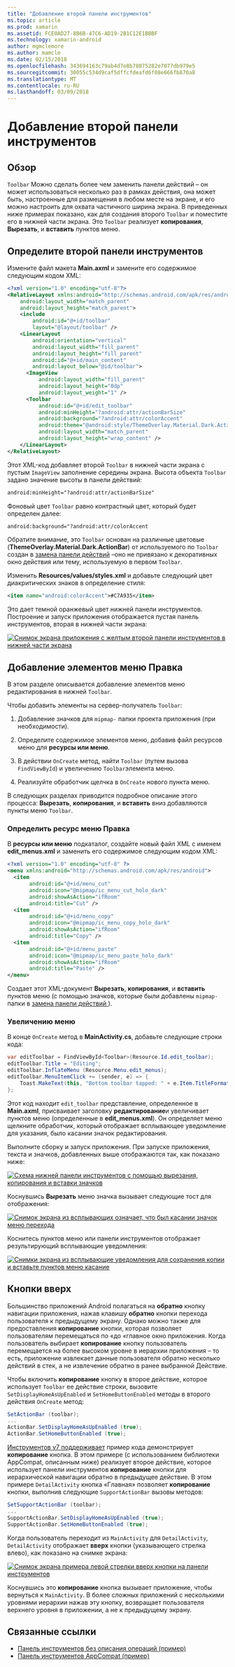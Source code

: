 ```yaml
---
title: "Добавление второй панели инструментов"
ms.topic: article
ms.prod: xamarin
ms.assetid: FCE0AD27-8B6B-47C6-AD19-2B1C12E1BBBF
ms.technology: xamarin-android
author: mgmclemore
ms.author: mamcle
ms.date: 02/15/2018
ms.openlocfilehash: 343694163c79ab4d7e8b78875282e7077db979e5
ms.sourcegitcommit: 30055c534d9caf5dffcfdeafd6f08e666fb870a8
ms.translationtype: MT
ms.contentlocale: ru-RU
ms.lasthandoff: 03/09/2018
---
```

# <a name="adding-a-second-toolbar"></a>Добавление второй панели инструментов


## <a name="overview"></a>Обзор 

`Toolbar` Можно сделать более чем заменить панели действий &ndash; он может использоваться несколько раз в рамках действия, она может быть, настроенные для размещения в любом месте на экране, и его можно настроить для охвата частичного ширина экрана. В приведенных ниже примерах показано, как для создания второго `Toolbar` и поместите его в нижней части экрана. Это `Toolbar` реализует **копирования**, **Вырезать**, и **вставить** пунктов меню. 


## <a name="define-the-second-toolbar"></a>Определите второй панели инструментов 

Измените файл макета **Main.axml** и замените его содержимое следующим кодом XML:

```xml
<?xml version="1.0" encoding="utf-8"?>
<RelativeLayout xmlns:android="http://schemas.android.com/apk/res/android"
    android:layout_width="match_parent"
    android:layout_height="match_parent">
    <include
        android:id="@+id/toolbar"
        layout="@layout/toolbar" />
    <LinearLayout
        android:orientation="vertical"
        android:layout_width="fill_parent"
        android:layout_height="fill_parent"
        android:id="@+id/main_content"
        android:layout_below="@id/toolbar">
      <ImageView
          android:layout_width="fill_parent"
          android:layout_height="0dp"
          android:layout_weight="1" />
      <Toolbar
          android:id="@+id/edit_toolbar"
          android:minHeight="?android:attr/actionBarSize"
          android:background="?android:attr/colorAccent"
          android:theme="@android:style/ThemeOverlay.Material.Dark.ActionBar"
          android:layout_width="match_parent"
          android:layout_height="wrap_content" />
    </LinearLayout>
</RelativeLayout>
```

Этот XML-код добавляет второй `Toolbar` в нижней части экрана с пустым `ImageView` заполнение середины экрана. Высота объекта `Toolbar` задано значение высоты в панели действий: 

```xml
android:minHeight="?android:attr/actionBarSize"
```

Фоновый цвет `Toolbar` равно контрастный цвет, который будет определен далее:

```xml
android:background="?android:attr/colorAccent
```

Обратите внимание, это `Toolbar` основан на различные цветовые (**ThemeOverlay.Material.Dark.ActionBar**) от используемого по `Toolbar` создан в [замена панели действий](~/android/user-interface/controls/tool-bar/replacing-the-action-bar.md) &ndash;оно не привязано к декоративных окно действия или тему, используемую в первом `Toolbar`.

Изменить **Resources/values/styles.xml** и добавьте следующий цвет диакритических знаков в определение стиля: 

```xml
<item name="android:colorAccent">#C7A935</item>
```

Это дает темной оранжевый цвет нижней панели инструментов. Построение и запуск приложения отображается пустая панель инструментов, вторая в нижней части экрана: 

[![Снимок экрана приложения с желтым второй панели инструментов в нижней части экрана](adding-a-second-toolbar-images/01-second-toolbar-sml.png)](adding-a-second-toolbar-images/01-second-toolbar.png#lightbox)


 
## <a name="add-edit-menu-items"></a>Добавление элементов меню Правка 

В этом разделе описывается добавление элементов меню редактирования в нижней `Toolbar`. 

Чтобы добавить элементы на сервер-получатель `Toolbar`: 

1.  Добавление значков для `mipmap-` папки проекта приложения (при необходимости).

2.  Определите содержимое элементов меню, добавив файл ресурсов меню для **ресурсы или меню**. 

3.  В действии `OnCreate` метод, найти `Toolbar` (путем вызова `FindViewById`) и увеличению `Toolbar`элемента меню.

4.  Реализуйте обработчик щелчка в `OnCreate` нового пункта меню. 

В следующих разделах приводится подробное описание этого процесса: **Вырезать**, **копирования**, и **вставить** вниз добавляются пункты меню `Toolbar`. 



### <a name="define-the-edit-menu-resource"></a>Определить ресурс меню Правка

В **ресурсы или меню** подкаталог, создайте новый файл XML с именем **edit_menus.xml** и заменить его содержимое следующим кодом XML:

```xml
<?xml version="1.0" encoding="utf-8" ?>
<menu xmlns:android="http://schemas.android.com/apk/res/android">
  <item
       android:id="@+id/menu_cut"
       android:icon="@mipmap/ic_menu_cut_holo_dark"
       android:showAsAction="ifRoom"
       android:title="Cut" />
  <item
       android:id="@+id/menu_copy"
       android:icon="@mipmap/ic_menu_copy_holo_dark"
       android:showAsAction="ifRoom"
       android:title="Copy" />
  <item
       android:id="@+id/menu_paste"
       android:icon="@mipmap/ic_menu_paste_holo_dark"
       android:showAsAction="ifRoom"
       android:title="Paste" />
</menu>
```

Создает этот XML-документ **Вырезать**, **копирования**, и **вставить** пунктов меню (с помощью значков, которые были добавлены `mipmap-` папки в [замена панели действий ](~/android/user-interface/controls/tool-bar/replacing-the-action-bar.md)).



### <a name="inflate-the-menus"></a>Увеличению меню

В конце `OnCreate` метод в **MainActivity.cs**, добавьте следующие строки кода: 

```csharp
var editToolbar = FindViewById<Toolbar>(Resource.Id.edit_toolbar);
editToolbar.Title = "Editing";
editToolbar.InflateMenu (Resource.Menu.edit_menus);
editToolbar.MenuItemClick += (sender, e) => {
    Toast.MakeText(this, "Bottom toolbar tapped: " + e.Item.TitleFormatted, ToastLength.Short).Show();
};
```

Этот код находит `edit_toolbar` представление, определенное в **Main.axml**, присваивает заголовку **редактирование**и увеличивает пунктов меню (определенные в **edit_menus.xml**). Он определяет меню щелкните обработчик, который отображает всплывающее уведомление для указания, было касании значок редактирования. 

Выполните сборку и запуск приложения. При запуске приложения, текста и значков, добавленных выше отображаются так, как показано ниже: 

[![Схема нижней панели инструментов с помощью вырезания, копирования и вставки значков](adding-a-second-toolbar-images/02-bottom-toolbar-sml.png)](adding-a-second-toolbar-images/02-bottom-toolbar.png#lightbox)

Коснувшись **Вырезать** меню значка вызывает следующие тост для отображения: 

[![Снимок экрана из всплывающих означает, что был касании значок меню перехода](adding-a-second-toolbar-images/03-bottom-tapped-sml.png)](adding-a-second-toolbar-images/03-bottom-tapped.png#lightbox)

Коснитесь пунктов меню или панели инструментов отображает результирующий всплывающие уведомления: 

[![Снимки экрана из всплывающие уведомления для сохранения копии и вставьте пунктов меню касание](adding-a-second-toolbar-images/04-menu-action-sml.png)](adding-a-second-toolbar-images/04-menu-action.png#lightbox)



## <a name="the-up-button"></a>Кнопки вверх 

Большинство приложений Android полагаться на **обратно** кнопку навигации приложения, нажав клавишу **обратно** кнопки перехода пользователя к предыдущему экрану.
Однако можно также для предоставления **копирование** кнопки, которая позволяет пользователям перемещаться по «до «главное окно приложения. Когда пользователь выбирает **копирование** кнопку пользователь перемещается на более высоком уровне в иерархии приложения &ndash; то есть, приложение извлекает данные пользователя обратно несколько действий в стек, а не извлечение обратно в ранее выбранной Действие. 

Чтобы включить **копирование** кнопку в второе действие, которое использует `Toolbar` ее действие строки, вызовите `SetDisplayHomeAsUpEnabled` и `SetHomeButtonEnabled` методы в второго действия `OnCreate` метод:

```csharp
SetActionBar (toolbar);
...
ActionBar.SetDisplayHomeAsUpEnabled (true);
ActionBar.SetHomeButtonEnabled (true);
```

[Инструментов v7 поддерживает](https://developer.xamarin.com/samples/monodroid/Supportv7/AppCompat/Toolbar/) пример кода демонстрирует **копирование** кнопка. В этом примере (с использованием библиотеки AppCompat, описанным ниже) реализует второе действие, которое использует панели инструментов **копирование** кнопки для иерархической навигации обратно в предыдущее действие. В этом примере `DetailActivity` кнопка «Главная» позволяет **копирование** кнопки, выполнив следующие `SupportActionBar` вызовы методов: 

```csharp
SetSupportActionBar (toolbar);
...
SupportActionBar.SetDisplayHomeAsUpEnabled (true);
SupportActionBar.SetHomeButtonEnabled (true);
```

Когда пользователь переходит из `MainActivity` для `DetailActivity`, `DetailActivity` отображает **вверх** кнопки (указывающего стрелка влево), как показано на снимке экрана:

[![Снимок экрана примера левой стрелки вверх кнопки на панели инструментов](adding-a-second-toolbar-images/05-up-button-sml.png)](adding-a-second-toolbar-images/05-up-button.png#lightbox)

Коснувшись это **копирование** кнопка вызывает приложение, чтобы вернуться к `MainActivity`. В более сложных приложений с несколькими уровнями иерархии нажав эту кнопку, возвращает пользователя верхнего уровня в приложении, а не к предыдущему экрану. 



## <a name="related-links"></a>Связанные ссылки

- [Панель инструментов без описания операций (пример)](https://developer.xamarin.com/samples/monodroid/android5.0/Toolbar/)
- [Панель инструментов AppCompat (пример)](https://developer.xamarin.com/samples/monodroid/Supportv7/AppCompat/Toolbar/)
